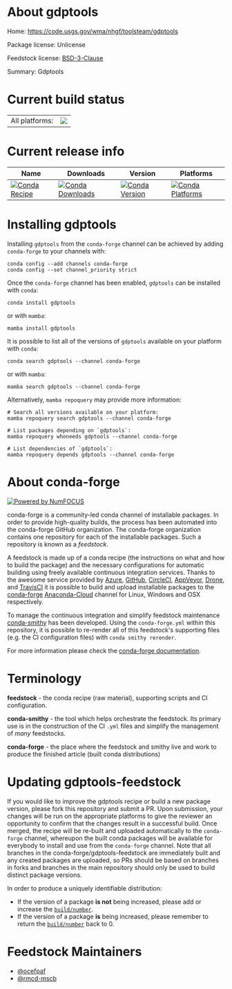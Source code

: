 About gdptools
==============

Home: https://code.usgs.gov/wma/nhgf/toolsteam/gdptools

Package license: Unlicense

Feedstock license: [BSD-3-Clause](https://github.com/conda-forge/gdptools-feedstock/blob/main/LICENSE.txt)

Summary: Gdptools

Current build status
====================


<table><tr><td>All platforms:</td>
    <td>
      <a href="https://dev.azure.com/conda-forge/feedstock-builds/_build/latest?definitionId=17168&branchName=main">
        <img src="https://dev.azure.com/conda-forge/feedstock-builds/_apis/build/status/gdptools-feedstock?branchName=main">
      </a>
    </td>
  </tr>
</table>

Current release info
====================

| Name | Downloads | Version | Platforms |
| --- | --- | --- | --- |
| [![Conda Recipe](https://img.shields.io/badge/recipe-gdptools-green.svg)](https://anaconda.org/conda-forge/gdptools) | [![Conda Downloads](https://img.shields.io/conda/dn/conda-forge/gdptools.svg)](https://anaconda.org/conda-forge/gdptools) | [![Conda Version](https://img.shields.io/conda/vn/conda-forge/gdptools.svg)](https://anaconda.org/conda-forge/gdptools) | [![Conda Platforms](https://img.shields.io/conda/pn/conda-forge/gdptools.svg)](https://anaconda.org/conda-forge/gdptools) |

Installing gdptools
===================

Installing `gdptools` from the `conda-forge` channel can be achieved by adding `conda-forge` to your channels with:

```
conda config --add channels conda-forge
conda config --set channel_priority strict
```

Once the `conda-forge` channel has been enabled, `gdptools` can be installed with `conda`:

```
conda install gdptools
```

or with `mamba`:

```
mamba install gdptools
```

It is possible to list all of the versions of `gdptools` available on your platform with `conda`:

```
conda search gdptools --channel conda-forge
```

or with `mamba`:

```
mamba search gdptools --channel conda-forge
```

Alternatively, `mamba repoquery` may provide more information:

```
# Search all versions available on your platform:
mamba repoquery search gdptools --channel conda-forge

# List packages depending on `gdptools`:
mamba repoquery whoneeds gdptools --channel conda-forge

# List dependencies of `gdptools`:
mamba repoquery depends gdptools --channel conda-forge
```


About conda-forge
=================

[![Powered by
NumFOCUS](https://img.shields.io/badge/powered%20by-NumFOCUS-orange.svg?style=flat&colorA=E1523D&colorB=007D8A)](https://numfocus.org)

conda-forge is a community-led conda channel of installable packages.
In order to provide high-quality builds, the process has been automated into the
conda-forge GitHub organization. The conda-forge organization contains one repository
for each of the installable packages. Such a repository is known as a *feedstock*.

A feedstock is made up of a conda recipe (the instructions on what and how to build
the package) and the necessary configurations for automatic building using freely
available continuous integration services. Thanks to the awesome service provided by
[Azure](https://azure.microsoft.com/en-us/services/devops/), [GitHub](https://github.com/),
[CircleCI](https://circleci.com/), [AppVeyor](https://www.appveyor.com/),
[Drone](https://cloud.drone.io/welcome), and [TravisCI](https://travis-ci.com/)
it is possible to build and upload installable packages to the
[conda-forge](https://anaconda.org/conda-forge) [Anaconda-Cloud](https://anaconda.org/)
channel for Linux, Windows and OSX respectively.

To manage the continuous integration and simplify feedstock maintenance
[conda-smithy](https://github.com/conda-forge/conda-smithy) has been developed.
Using the ``conda-forge.yml`` within this repository, it is possible to re-render all of
this feedstock's supporting files (e.g. the CI configuration files) with ``conda smithy rerender``.

For more information please check the [conda-forge documentation](https://conda-forge.org/docs/).

Terminology
===========

**feedstock** - the conda recipe (raw material), supporting scripts and CI configuration.

**conda-smithy** - the tool which helps orchestrate the feedstock.
                   Its primary use is in the construction of the CI ``.yml`` files
                   and simplify the management of *many* feedstocks.

**conda-forge** - the place where the feedstock and smithy live and work to
                  produce the finished article (built conda distributions)


Updating gdptools-feedstock
===========================

If you would like to improve the gdptools recipe or build a new
package version, please fork this repository and submit a PR. Upon submission,
your changes will be run on the appropriate platforms to give the reviewer an
opportunity to confirm that the changes result in a successful build. Once
merged, the recipe will be re-built and uploaded automatically to the
`conda-forge` channel, whereupon the built conda packages will be available for
everybody to install and use from the `conda-forge` channel.
Note that all branches in the conda-forge/gdptools-feedstock are
immediately built and any created packages are uploaded, so PRs should be based
on branches in forks and branches in the main repository should only be used to
build distinct package versions.

In order to produce a uniquely identifiable distribution:
 * If the version of a package **is not** being increased, please add or increase
   the [``build/number``](https://docs.conda.io/projects/conda-build/en/latest/resources/define-metadata.html#build-number-and-string).
 * If the version of a package **is** being increased, please remember to return
   the [``build/number``](https://docs.conda.io/projects/conda-build/en/latest/resources/define-metadata.html#build-number-and-string)
   back to 0.

Feedstock Maintainers
=====================

* [@ocefpaf](https://github.com/ocefpaf/)
* [@rmcd-mscb](https://github.com/rmcd-mscb/)

